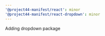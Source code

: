 ```yaml
---
'@project44-manifest/react': minor
'@project44-manifest/react-dropdown': minor
---
```


Adding dropdown package
